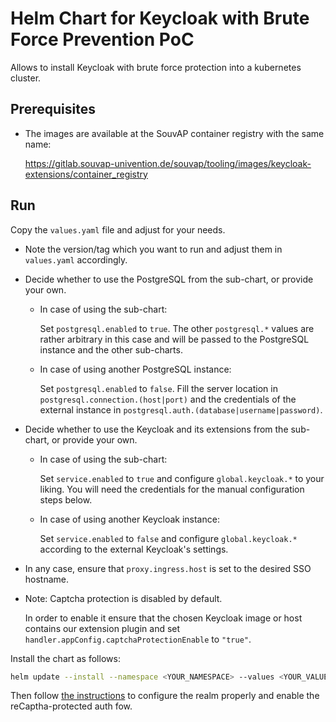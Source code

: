 # Helm Chart for Keycloak with Brute Force Prevention PoC

Allows to install Keycloak with brute force protection into a kubernetes cluster.

## Prerequisites

- The images are available at the SouvAP container registry with the same name:

  https://gitlab.souvap-univention.de/souvap/tooling/images/keycloak-extensions/container_registry

## Run

Copy the `values.yaml` file and adjust for your needs.

- Note the version/tag which you want to run and adjust them in `values.yaml` accordingly.

- Decide whether to use the PostgreSQL from the sub-chart, or provide your own.

  - In case of using the sub-chart:

    Set `postgresql.enabled` to `true`.
    The other `postgresql.*` values are rather arbitrary in this case and will be
    passed to the PostgreSQL instance and the other sub-charts.

  - In case of using another PostgreSQL instance:

    Set `postgresql.enabled` to `false`.
    Fill the server location in `postgresql.connection.(host|port)`
    and the credentials of the external instance in `postgresql.auth.(database|username|password)`.

- Decide whether to use the Keycloak and its extensions from the sub-chart, or provide your own.

  - In case of using the sub-chart:

    Set `service.enabled` to `true` and configure `global.keycloak.*` to your liking.
    You will need the credentials for the manual configuration steps below.

  - In case of using another Keycloak instance:

    Set `service.enabled` to `false` and configure `global.keycloak.*`
    according to the external Keycloak's settings.

- In any case, ensure that `proxy.ingress.host` is set to the desired SSO hostname.

- Note: Captcha protection is disabled by default.

  In order to enable it
  ensure that the chosen Keycloak image or host contains our extension plugin
  and set `handler.appConfig.captchaProtectionEnable` to `"true"`.

Install the chart as follows:

```bash
helm update --install --namespace <YOUR_NAMESPACE> --values <YOUR_VALUES.YAML> keycloak-extensions .
```

Then follow [the instructions](https://git.knut.univention.de/univention/customers/dataport/upx/pocs/keycloak-extensions#setup)
to configure the realm properly and enable the reCaptha-protected auth fow.
